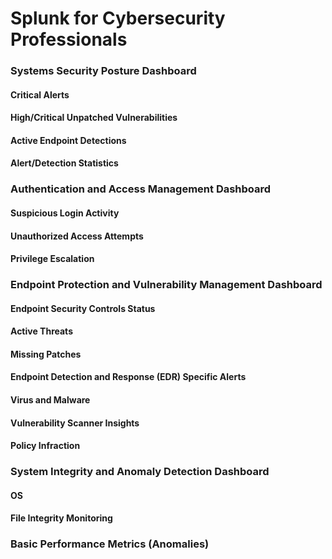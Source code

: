 # Splunk for Cybersecurity Professionals

### Systems Security Posture Dashboard

#### Critical Alerts

#### High/Critical Unpatched Vulnerabilities

#### Active Endpoint Detections

#### Alert/Detection Statistics

### Authentication and Access Management Dashboard

#### Suspicious Login Activity

#### Unauthorized Access Attempts

#### Privilege Escalation

### Endpoint Protection and Vulnerability Management Dashboard

#### Endpoint Security Controls Status

#### Active Threats

#### Missing Patches

#### Endpoint Detection and Response (EDR) Specific Alerts

#### Virus and Malware

#### Vulnerability Scanner Insights

#### Policy Infraction

### System Integrity and Anomaly Detection Dashboard

#### OS

#### File Integrity Monitoring

### Basic Performance Metrics (Anomalies)
